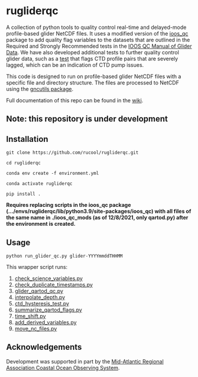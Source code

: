 # rugliderqc
A collection of python tools to quality control real-time and delayed-mode profile-based glider NetCDF files. It uses a modified version of the [ioos_qc](https://ioos.github.io/ioos_qc/) package to add quality flag variables to the datasets that are outlined in the Required and Strongly Recommended tests in the [IOOS QC Manual of Glider Data](https://cdn.ioos.noaa.gov/media/2017/12/Manual-for-QC-of-Glider-Data_05_09_16.pdf). We have also developed additional tests to further quality control glider data, such as a [test](https://github.com/rucool/rugliderqc/blob/master/scripts/ctd_hysteresis_test.py) that flags CTD profile pairs that are severely lagged, which can be an indication of CTD pump issues.

This code is designed to run on profile-based glider NetCDF files with a specific file and directory structure. The files are processed to NetCDF using the [gncutils package](https://github.com/kerfoot/gncutils).

Full documentation of this repo can be found in the [wiki](https://github.com/rucool/rugliderqc/wiki).

## Note: this repository is under development

## Installation

`git clone https://github.com/rucool/rugliderqc.git`

`cd rugliderqc`

`conda env create -f environment.yml`

`conda activate rugliderqc`

`pip install .`

**Requires replacing scripts in the ioos_qc package (.../envs/rugliderqc/lib/python3.9/site-packages/ioos_qc) with all files of the same name in ./ioos_qc_mods (as of 12/8/2021, only qartod.py) after the environment is created.**

## Usage

`python run_glider_qc.py glider-YYYYmmddTHHMM`

This wrapper script runs:

1. [check_science_variables.py](https://github.com/rucool/rugliderqc/blob/master/scripts/check_science_variables.py)
2. [check_duplicate_timestamps.py](https://github.com/rucool/rugliderqc/blob/master/scripts/check_duplicate_timestamps.py)
3. [glider_qartod_qc.py](https://github.com/rucool/rugliderqc/blob/master/scripts/glider_qartod_qc.py)
4. [interpolate_depth.py](https://github.com/rucool/rugliderqc/blob/master/scripts/interpolate_depth.py)
5. [ctd_hysteresis_test.py](https://github.com/rucool/rugliderqc/blob/master/scripts/ctd_hysteresis_test.py)
6. [summarize_qartod_flags.py](https://github.com/rucool/rugliderqc/blob/master/scripts/summarize_qartod_flags.py)
7. [time_shift.py](https://github.com/rucool/rugliderqc/blob/master/scripts/time_shift.py)
8. [add_derived_variables.py](https://github.com/rucool/rugliderqc/blob/master/scripts/add_derived_variables.py)
9. [move_nc_files.py](https://github.com/rucool/rugliderqc/blob/master/scripts/move_nc_files.py)

## Acknowledgements

Development was supported in part by the [Mid-Atlantic Regional Association Coastal Ocean Observing System](https://maracoos.org/).
